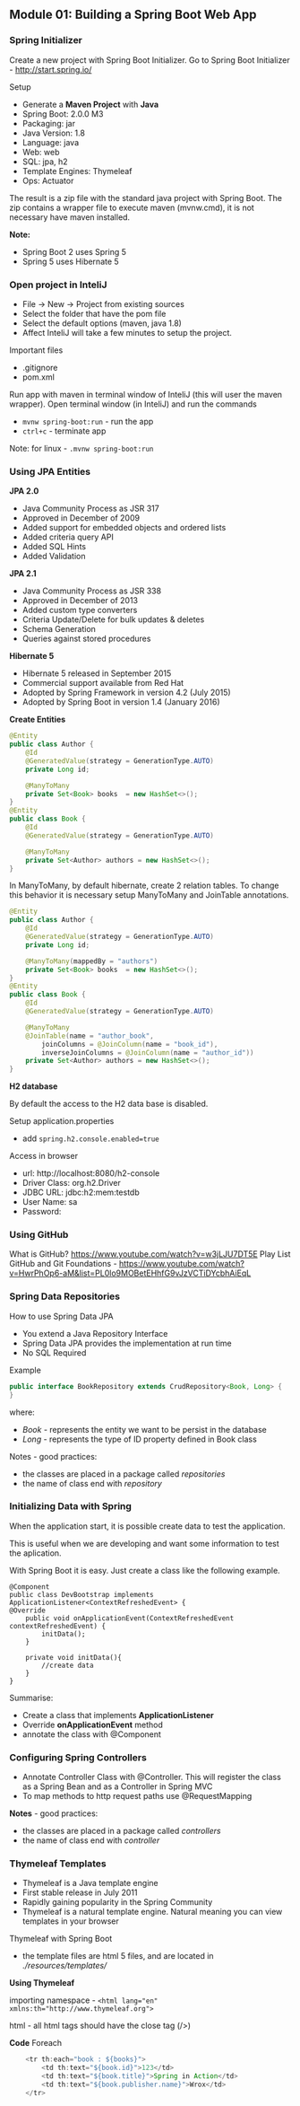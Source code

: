 ## Module 01: Building a Spring Boot Web App

### Spring Initializer
Create a new project with Spring Boot Initializer.
Go to Spring Boot Initializer - http://start.spring.io/

Setup
+ Generate a **Maven Project** with  **Java**
+ Spring Boot: 2.0.0 M3
+ Packaging: jar
+ Java Version: 1.8
+ Language: java
+ Web: web
+ SQL: jpa, h2
+ Template Engines: Thymeleaf
+ Ops: Actuator

The result is a zip file with the standard java project with Spring Boot.
The zip contains a wrapper file to execute maven (mvnw.cmd), it is not necessary have maven installed.

**Note:** 
- Spring Boot 2 uses Spring 5
- Spring 5 uses Hibernate 5

### Open project in InteliJ
+ File -> New -> Project from existing sources
+ Select the folder that have the pom file
+ Select the default options (maven, java 1.8)
+ Affect InteliJ will take a few minutes to setup the project.

Important files 
+ .gitignore
+ pom.xml


Run app with maven in terminal window of InteliJ (this will user the maven wrapper).
Open terminal window (in InteliJ) and run the commands
- `mvnw spring-boot:run` - run the app
- `ctrl+c` - terminate app

Note: for linux - `.mvnw spring-boot:run`

### Using JPA Entities
**JPA 2.0**
- Java Community Process as JSR 317
- Approved in December of 2009
- Added support for embedded objects and ordered lists
- Added criteria query API
- Added SQL Hints
- Added Validation

**JPA 2.1**
- Java Community Process as JSR 338
- Approved in December of 2013
- Added custom type converters
- Criteria Update/Delete for bulk updates & deletes
- Schema Generation
- Queries against stored procedures

**Hibernate 5**
- Hibernate 5 released in September 2015
- Commercial support available from Red Hat
- Adopted by Spring Framework in version 4.2 (July 2015)
- Adopted by Spring Boot in version 1.4 (January 2016)

**Create Entities**
```Java
@Entity
public class Author {
    @Id
    @GeneratedValue(strategy = GenerationType.AUTO)
    private Long id;

    @ManyToMany
    private Set<Book> books  = new HashSet<>();
}
@Entity
public class Book {
    @Id
    @GeneratedValue(strategy = GenerationType.AUTO)

    @ManyToMany
    private Set<Author> authors = new HashSet<>();
}
```

In ManyToMany, by default hibernate, create 2 relation tables.
To change this behavior it is necessary setup ManyToMany and JoinTable annotations.

```Java
@Entity
public class Author {
    @Id
    @GeneratedValue(strategy = GenerationType.AUTO)
    private Long id;

    @ManyToMany(mappedBy = "authors")
    private Set<Book> books  = new HashSet<>();
}
@Entity
public class Book {
    @Id
    @GeneratedValue(strategy = GenerationType.AUTO)

    @ManyToMany
    @JoinTable(name = "author_book",
        joinColumns = @JoinColumn(name = "book_id"),
        inverseJoinColumns = @JoinColumn(name = "author_id"))
    private Set<Author> authors = new HashSet<>();
}
```

**H2 database**

By default the access to the H2 data base is disabled.

Setup application.properties
- add `spring.h2.console.enabled=true`

Access in browser
- url: http://localhost:8080/h2-console
- Driver Class: org.h2.Driver
- JDBC URL: jdbc:h2:mem:testdb
- User Name: sa
- Password: <none>



### Using GitHub
What is GitHub? https://www.youtube.com/watch?v=w3jLJU7DT5E
Play List GitHub and Git Foundations - https://www.youtube.com/watch?v=HwrPhOp6-aM&list=PL0lo9MOBetEHhfG9vJzVCTiDYcbhAiEqL

### Spring Data Repositories
How to use Spring Data JPA
- You extend a Java Repository Interface
- Spring Data JPA provides the implementation at run time
- No SQL Required

Example
```Java
public interface BookRepository extends CrudRepository<Book, Long> {
}
```
where:
- _Book_ - represents the entity we want to be persist in the database
- _Long_ - represents the type of ID property defined in Book class

Notes - good practices:
- the classes are placed in a package called _repositories_
- the name of class end with _repository_

### Initializing Data with Spring
When the application start, it is possible create data to test the application.

This is useful when we are developing and want some information to test the aplication.

With Spring Boot it is easy. Just create a class like the following example.

```
@Component
public class DevBootstrap implements ApplicationListener<ContextRefreshedEvent> {
@Override
    public void onApplicationEvent(ContextRefreshedEvent contextRefreshedEvent) {
        initData();
    }

    private void initData(){
        //create data
    }
}
```

Summarise:
- Create a class that implements **ApplicationListener**
- Override **onApplicationEvent** method
- annotate the class with @Component

### Configuring Spring Controllers
- Annotate Controller Class with @Controller.
This will register the class as a Spring Bean and as a Controller in Spring MVC
- To map methods to http request paths use @RequestMapping

**Notes** - good practices:
- the classes are placed in a package called _controllers_
- the name of class end with _controller_

### Thymeleaf Templates
- Thymeleaf is a Java template engine
- First stable release in July 2011
- Rapidly gaining popularity in the Spring Community
- Thymeleaf is a natural template engine.
Natural meaning you can view templates in your browser

Thymeleaf with Spring Boot
- the template files are html 5 files, and are located in _./resources/templates/_

**Using Thymeleaf**

importing namespace - `<html lang="en" xmlns:th="http://www.thymeleaf.org">`

html - all html tags should have the close tag (/>)

**Code**
Foreach
```java
    <tr th:each="book : ${books}">
        <td th:text="${book.id}">123</td>
        <td th:text="${book.title}">Spring in Action</td>
        <td th:text="${book.publisher.name}">Wrox</td>
    </tr>
```

